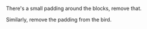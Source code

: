 There's a small padding around the blocks, remove that.

Similarly, remove the padding from the bird.
